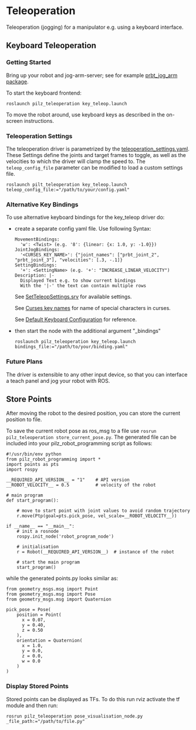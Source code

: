 # Teleoperation
Teleoperation (jogging) for a manipulator e.g. using a keyboard interface.

## Keyboard Teleoperation

### Getting Started
Bring up your robot and jog-arm-server; see for example [prbt_jog_arm package](../prbt_jog_arm_support/README.md).

To start the keyboard frontend:

```
roslaunch pilz_teleoperation key_teleop.launch
```

To move the robot around, use keyboard keys as described in the on-screen instructions.

### Teleoperation Settings
The teleoperation driver is parametrized by the 
[teleoperation_settings.yaml](../pilz_teleoperation/config/teleoperation_settings.yaml).
These Settings define the joints and target frames to toggle, as well as the velocities to which 
the driver will clamp the speed to. The `teleop_config_file` parameter can be modified to load a custom
settings file.

```
roslaunch pilt_teleoperation key_teleop.launch teleop_config_file:="/path/to/your/config.yaml"
```

### Alternative Key Bindings

To use alternative keyboard bindings for the key_teleop driver do:
- create a separate config yaml file.
Use following Syntax:
    ```
    MovementBindings:
      'w': <Twist> (e.g. '8': {linear: {x: 1.0, y: -1.0}})
    JointJogBindings:
      '<CURSES_KEY_NAME>': {"joint_names": ["prbt_joint_2", "prbt_joint_3"], "velocities": [.3, -.1]}
    SettingBindings:
      '+': <SettingName> (e.g. '+': "INCREASE_LINEAR_VELOCITY")
    Description: |-
      Displayed Text e.g. to show current bindings
      With the '|-' the text can contain multiple rows
    ```
    
    See [SetTeleopSettings.srv](./srv/SetTeleopSettings.srv) for available settings.

    See [Curses key names](https://www.gnu.org/software/guile-ncurses/manual/html_node/Getting-characters-from-the-keyboard.html)
    for name of special characters in curses.

    See [Default Keyboard Configuration](./config/keyboard_binding.yaml) for reference.

- then start the node with the additional argument "_bindings"

    ```
    roslaunch pilz_teleoperation key_teleop.launch bindings_file:="/path/to/your/binding.yaml"
    ```

### Future Plans
The driver is extensible to any other input device, so that you can interface
a teach panel and jog your robot with ROS.

## Store Points

After moving the robot to the desired position, you can store the current position to file.

To save the current robot pose as ros_msg to a file use `rosrun pilz_teleoperation store_current_pose.py`.
The generated file can be included into your pilz_robot_programming script as follows:

```
#!/usr/bin/env python
from pilz_robot_programming import *
import points as pts
import rospy

__REQUIRED_API_VERSION__ = "1"    # API version
__ROBOT_VELOCITY__ = 0.5          # velocity of the robot

# main program
def start_program():
  
    # move to start point with joint values to avoid random trajectory
    r.move(Ptp(goal=pts.pick_pose, vel_scale=__ROBOT_VELOCITY__))

if __name__ == "__main__":
    # init a rosnode
    rospy.init_node('robot_program_node')

    # initialisation
    r = Robot(__REQUIRED_API_VERSION__)  # instance of the robot

    # start the main program
    start_program()
```

while the generated points.py looks similar as:
```
from geometry_msgs.msg import Point
from geometry_msgs.msg import Pose
from geometry_msgs.msg import Quaternion

pick_pose = Pose(
    position = Point(
      x = 0.07,
      y = 0.40,
      z = 0.50
    ),
    orientation = Quaternion(
      x = 1.0,
      y = 0.0,
      z = 0.0,
      w = 0.0
    )
)
```

### Display Stored Points
Stored points can be displayed as TFs. To do this run rviz activate the tf module and then run:
```
rosrun pilz_teleoperation pose_visualisation_node.py _file_path:="/path/to/file.py"
```
